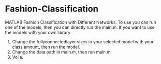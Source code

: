# Fashion-Classification
MATLAB Fashion Classification with Different Networks.
To use you can run one of the models, then you can directly run the main.m.
If you want to use the models with your own library:
1. Change the fullyconnectedlayer sizes in your selected model with your class amount, then run the model.
2. Change the data path in main.m, then run main.m
3. Voila.
